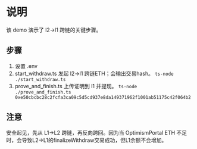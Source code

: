 # 说明

该 demo 演示了 l2->l1 跨链的关键步骤。

## 步骤
1. 设置 .env
2. start_withdraw.ts 发起 l2->l1 跨链ETH；会输出交易hash。 `ts-node ./start_withdraw.ts   `
3. prove_and_finish.ts 上传证明到 l1 并提现。 `ts-node ./prove_and_finish.ts 0xe50cbcbc28c2fcfa3ca09c5d5cd937e8da149371962f1001ab51175c42f064b2`

## 注意
安全起见，先从 L1->L2 跨链，再反向跨回。因为当 OptimismPortal ETH 不足时，会导致L2->L1的finalizeWithdraw交易成功，但L1余额不会增加。